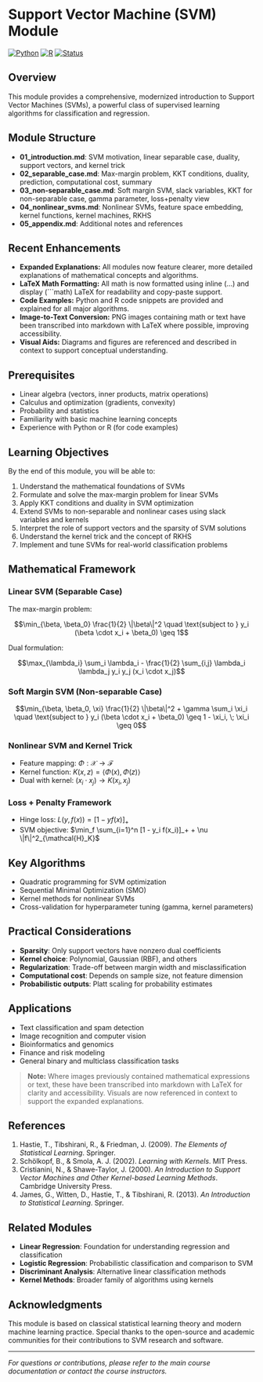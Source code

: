 # Support Vector Machine (SVM) Module

[![Python](https://img.shields.io/badge/Python-3.8+-blue.svg)](https://www.python.org/)
[![R](https://img.shields.io/badge/R-4.0+-green.svg)](https://www.r-project.org/)
[![Status](https://img.shields.io/badge/Status-Complete-brightgreen.svg)](https://github.com/darinz/Statistical-Learning)

## Overview

This module provides a comprehensive, modernized introduction to Support Vector Machines (SVMs), a powerful class of supervised learning algorithms for classification and regression.

## Module Structure

- **01_introduction.md**: SVM motivation, linear separable case, duality, support vectors, and kernel trick
- **02_separable_case.md**: Max-margin problem, KKT conditions, duality, prediction, computational cost, summary
- **03_non-separable_case.md**: Soft margin SVM, slack variables, KKT for non-separable case, gamma parameter, loss+penalty view
- **04_nonlinear_svms.md**: Nonlinear SVMs, feature space embedding, kernel functions, kernel machines, RKHS
- **05_appendix.md**: Additional notes and references

## Recent Enhancements

- **Expanded Explanations:** All modules now feature clearer, more detailed explanations of mathematical concepts and algorithms.
- **LaTeX Math Formatting:** All math is now formatted using inline ($`...`$) and display (```math) LaTeX for readability and copy-paste support.
- **Code Examples:** Python and R code snippets are provided and explained for all major algorithms.
- **Image-to-Text Conversion:** PNG images containing math or text have been transcribed into markdown with LaTeX where possible, improving accessibility.
- **Visual Aids:** Diagrams and figures are referenced and described in context to support conceptual understanding.

## Prerequisites

- Linear algebra (vectors, inner products, matrix operations)
- Calculus and optimization (gradients, convexity)
- Probability and statistics
- Familiarity with basic machine learning concepts
- Experience with Python or R (for code examples)

## Learning Objectives

By the end of this module, you will be able to:

1. Understand the mathematical foundations of SVMs
2. Formulate and solve the max-margin problem for linear SVMs
3. Apply KKT conditions and duality in SVM optimization
4. Extend SVMs to non-separable and nonlinear cases using slack variables and kernels
5. Interpret the role of support vectors and the sparsity of SVM solutions
6. Understand the kernel trick and the concept of RKHS
7. Implement and tune SVMs for real-world classification problems

## Mathematical Framework

### Linear SVM (Separable Case)
The max-margin problem:
```math
\min_{\beta, \beta_0} \frac{1}{2} \|\beta\|^2 \quad \text{subject to } y_i (\beta \cdot x_i + \beta_0) \geq 1
```
Dual formulation:
```math
\max_{\lambda_i} \sum_i \lambda_i - \frac{1}{2} \sum_{i,j} \lambda_i \lambda_j y_i y_j (x_i \cdot x_j)
```

### Soft Margin SVM (Non-separable Case)
```math
\min_{\beta, \beta_0, \xi} \frac{1}{2} \|\beta\|^2 + \gamma \sum_i \xi_i \quad \text{subject to } y_i (\beta \cdot x_i + \beta_0) \geq 1 - \xi_i, \; \xi_i \geq 0
```

### Nonlinear SVM and Kernel Trick
- Feature mapping: $`\Phi : \mathcal{X} \to \mathcal{F}`$
- Kernel function: $`K(x, z) = \langle \Phi(x), \Phi(z) \rangle`$
- Dual with kernel: $`(x_i \cdot x_j) \to K(x_i, x_j)`$

### Loss + Penalty Framework
- Hinge loss: $`L(y, f(x)) = [1 - y f(x)]_+`$
- SVM objective: $`\min_f \sum_{i=1}^n [1 - y_i f(x_i)]_+ + \nu \|f\|^2_{\mathcal{H}_K}`$

## Key Algorithms

- Quadratic programming for SVM optimization
- Sequential Minimal Optimization (SMO)
- Kernel methods for nonlinear SVMs
- Cross-validation for hyperparameter tuning (gamma, kernel parameters)

## Practical Considerations

- **Sparsity**: Only support vectors have nonzero dual coefficients
- **Kernel choice**: Polynomial, Gaussian (RBF), and others
- **Regularization**: Trade-off between margin width and misclassification
- **Computational cost**: Depends on sample size, not feature dimension
- **Probabilistic outputs**: Platt scaling for probability estimates

## Applications

- Text classification and spam detection
- Image recognition and computer vision
- Bioinformatics and genomics
- Finance and risk modeling
- General binary and multiclass classification tasks

> **Note:** Where images previously contained mathematical expressions or text, these have been transcribed into markdown with LaTeX for clarity and accessibility. Visuals are now referenced in context to support the expanded explanations.

## References

1. Hastie, T., Tibshirani, R., & Friedman, J. (2009). *The Elements of Statistical Learning*. Springer.
2. Schölkopf, B., & Smola, A. J. (2002). *Learning with Kernels*. MIT Press.
3. Cristianini, N., & Shawe-Taylor, J. (2000). *An Introduction to Support Vector Machines and Other Kernel-based Learning Methods*. Cambridge University Press.
4. James, G., Witten, D., Hastie, T., & Tibshirani, R. (2013). *An Introduction to Statistical Learning*. Springer.

## Related Modules

- **Linear Regression**: Foundation for understanding regression and classification
- **Logistic Regression**: Probabilistic classification and comparison to SVM
- **Discriminant Analysis**: Alternative linear classification methods
- **Kernel Methods**: Broader family of algorithms using kernels

## Acknowledgments

This module is based on classical statistical learning theory and modern machine learning practice. Special thanks to the open-source and academic communities for their contributions to SVM research and software.

---

*For questions or contributions, please refer to the main course documentation or contact the course instructors.* 